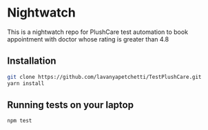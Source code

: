 # Nightwatch
This is a nightwatch repo for PlushCare test automation to book appointment with doctor whose rating is greater than 4.8

## Installation
```bash
git clone https://github.com/lavanyapetchetti/TestPlushCare.git
yarn install
```
## Running tests on your laptop
```bash
npm test
```
